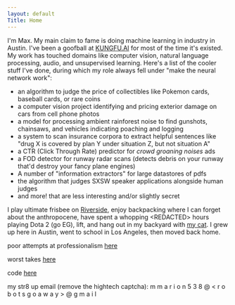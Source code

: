 ```yaml
---
layout: default
Title: Home
---
```

I'm Max. My main claim to fame is doing machine learning in industry in Austin. I've been a goofball at [KUNGFU.AI](https://kungfu.ai) for most of the time it's existed. My work has touched domains like computer vision, natural language processing, audio, and unsupervised learning. Here's a list of the cooler stuff I've done, during which my role always fell under "make the neural network work":

* an algorithm to judge the price of collectibles like Pokemon cards, baseball cards, or rare coins
* a computer vision project identifying and pricing exterior damage on cars from cell phone photos
* a model for processing ambient rainforest noise to find gunshots, chainsaws, and vehicles indicating poaching and logging
* a system to scan insurance corpora to extract helpful sentences like "drug X is covered by plan Y under situation Z, but not situation A"
* a CTR (Click Through Rate) predictor for *crowd groaning noises* ads
* a FOD detector for runway radar scans (detects debris on your runway that'd destroy your fancy plane engines)
* A number of "information extractors" for large datastores of pdfs 
* the algorithm that judges SXSW speaker applications alongside human judges
* and more! that are less interesting and/or slightly secret

I play ultimate frisbee on [Riverside](https://www.riversideultimate.org/), enjoy backpacking where I can forget about the anthropocene, have spent a whopping \<REDACTED> hours playing Dota 2 (go EG), lift, and hang out in my backyard with [my cat](../cat). I grew up here in Austin, went to school in Los Angeles, then moved back home. 

poor attempts at professionalism [here](https://www.linkedin.com/in/max-marion/)

worst takes [here](https://twitter.com/maxisawesome538)

code [here](https://github.com/maxisawesome)

my str8 up email (remove the hightech captcha): m m a r i o n 5 3 8 @ < r o b o t s  g o  a w a y > @ g m a i l 

<!--  

The following code lets u page through posts. 
Not working - it doesnt seem to load the posts right.
dont know how to get the posts that use layout: posts to be listed to be found here

The writing above I borrowed from the "about" page and then delisted the about page 

<div class="posts">
  {% for post in paginator.posts %}
  <div class="post">
    <h1 class="post-title">
      <a href="{{ post.url }}">
        {{ post.title }}
      </a>
    </h1>

    <span class="post-date">{{ post.date | date_to_string }}</span>

    {{ post.content }}
  </div>
  {% endfor %}
</div>

<div class="pagination">
  {% if paginator.next_page %}
    <a class="pagination-item older" href="{{ site.baseurl }}page{{paginator.next_page}}">Older</a>
  {% else %}
    <span class="pagination-item older">Older</span>
  {% endif %}
  {% if paginator.previous_page %}
    {% if paginator.page == 2 %}
      <a class="pagination-item newer" href="{{ site.baseurl }}">Newer</a>
    {% else %}
      <a class="pagination-item newer" href="{{ site.baseurl }}page{{paginator.previous_page}}">Newer</a>
    {% endif %}
  {% else %}
    <span class="pagination-item newer">Newer</span>
  {% endif %}
</div> -->